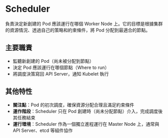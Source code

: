 # Scheduler

負責決定新創建的 Pod 應該運行在哪個 Worker Node 上。它的目標是根據集群的資源情況、透過自己的策略和約束條件，將 Pod 分配到最適合的節點。

## 主要職責

- 監聽新創建的 Pod（尚未被分配到節點）
- 決定 Pod 應該運行在哪個節點（Where to run）
- 將調度決策寫回 API Server，通知 Kubelet 執行

## 其他特性

- **關注點**：Pod 的初次調度，確保資源分配合理且滿足約束條件
- **運作階段**：Scheduler 只在 Pod 創建時（尚未分配節點）介入，完成調度後其任務結束
- **運行環境**：Scheduler 作為一個獨立進程運行在 Master Node 上，通常與 API Server、etcd 等組件協作